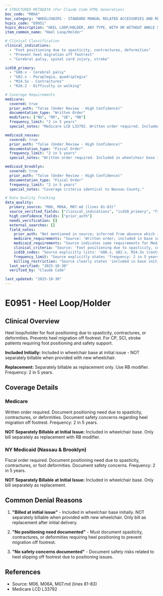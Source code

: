 ```yaml
---
# STRUCTURED METADATA (For Claude Code HTML Generation)
boc_code: "M06A"
boc_category: "WHEELCHAIRS - STANDARD MANUAL RELATED ACCESSORIES AND REPAIRS"
hcpcs_code: "E0951"
hcpcs_description: "HEEL LOOP/HOLDER, ANY TYPE, WITH OR WITHOUT ANKLE STRAP, EACH"
item_common_name: "Heel Loop/Holder"

# Clinical Classification
clinical_indications:
  - "Foot positioning due to spasticity, contractures, deformities"
  - "Prevent heel migration off footrest"
  - "Cerebral palsy, spinal cord injury, stroke"

icd10_primary:
  - "G80.x - Cerebral palsy"
  - "G82.x - Paraplegia, quadriplegia"
  - "M24.5x - Contractures"
  - "R26.2 - Difficulty in walking"

# Coverage Requirements
medicare:
  covered: true
  prior_auth: "false (Under Review - High Confidence)"
  documentation_type: "Written Order"
  modifiers: ["NU", "RR", "UE", "RB"]
  frequency_limit: "2 in 5 years"
  special_notes: "Medicare LCD L33792. Written order required. Included in wheelchair base initially - NOT separately billable at initial issue. Separately billable as replacement only with RB modifier. Document positioning need and safety concerns."

medicaid_nassau:
  covered: true
  prior_auth: "false (Under Review - High Confidence)"
  documentation_type: "Fiscal Order"
  frequency_limit: "2 in 5 years"
  special_notes: "Written order required. Included in wheelchair base initially - NOT separately billable at initial issue. Separately billable as replacement only. Document positioning need and safety concerns."

medicaid_brooklyn:
  covered: true
  prior_auth: "false (Under Review - High Confidence)"
  documentation_type: "Fiscal Order"
  frequency_limit: "2 in 5 years"
  special_notes: "Coverage criteria identical to Nassau County."

# Data Quality Tracking
data_quality:
  primary_source: "M06, M06A, M07.md (lines 81-83)"
  source_verified_fields: ["clinical_indications", "icd10_primary", "frequency_2_in_5_years", "included_initially", "replacement_separately_billable", "written_order_required", "document_positioning_need"]
  high_confidence_fields: ["prior_auth"]
  needs_verification: []
  external_searches: []
  field_notes:
    prior_auth: "Not mentioned in source; inferred from absence which is typical for standard wheelchair accessories"
    medicare_requirements: "Source: 'Written order; included in base initially; separately billable as replacement; document positioning need, safety concerns; frequency: 2 in 5 years.' Direct quote shows all major requirements for Medicare coverage."
    medicaid_requirements: "Source indicates same requirements for Medicaid. Fiscal order terminology standard for NY Medicaid. Coverage criteria consistent with Medicare."
    clinical_criteria: "Source: 'Foot positioning due to spasticity, contractures, deformities; prevent heel migration; CP, SCI, stroke.' Clinical indications directly from source documentation."
    icd10_codes: "Source explicitly lists: 'G80.x, G82.x, M24.5x (contractures), R26.2' - all codes directly from source material."
    frequency_limit: "Source explicitly states 'frequency: 2 in 5 years' - direct from source documentation."
    billing_restriction: "Source clearly states 'included in base initially; separately billable as replacement' - critical billing restriction directly from source."
  last_verified: "2025-10-30"
  verified_by: "Claude Code"

last_updated: "2025-10-30"
---
```


# E0951 - Heel Loop/Holder

## Clinical Overview

Heel loop/holder for foot positioning due to spasticity, contractures, or deformities. Prevents heel migration off footrest. For CP, SCI, stroke patients requiring foot positioning and safety support.

**Included Initially:** Included in wheelchair base at initial issue - NOT separately billable when provided with new wheelchair.

**Replacement:** Separately billable as replacement only. Use RB modifier. Frequency: 2 in 5 years.

## Coverage Details

### Medicare

Written order required. Document positioning need due to spasticity, contractures, or deformities. Document safety concerns regarding heel migration off footrest. Frequency: 2 in 5 years.

**NOT Separately Billable at Initial Issue:** Included in wheelchair base. Only bill separately as replacement with RB modifier.

### NY Medicaid (Nassau & Brooklyn)

Fiscal order required. Document positioning need due to spasticity, contractures, or foot deformities. Document safety concerns. Frequency: 2 in 5 years.

**NOT Separately Billable at Initial Issue:** Included in wheelchair base. Only bill separately as replacement.

## Common Denial Reasons

1. **"Billed at initial issue"** - Included in wheelchair base initially. NOT separately billable when provided with new wheelchair. Only bill as replacement after initial delivery.

2. **"No positioning need documented"** - Must document spasticity, contractures, or deformities requiring heel positioning to prevent migration off footrest.

3. **"No safety concerns documented"** - Document safety risks related to heel slipping off footrest due to positioning issues.

## References

- Source: M06, M06A, M07.md (lines 81-83)
- Medicare LCD L33792
